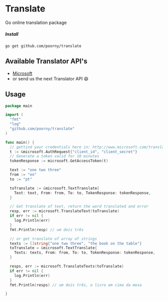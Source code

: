 # Translate
Go online translation package

##### Install
`go get github.com/poorny/translate`

## Available Translator API's
 * [Microsoft](http://www.microsoft.com/translator/getstarted.aspx)
 * or send us the next Translator API :smile:

## Usage

```go
package main

import (
  "fmt"
  "log"
  "github.com/poorny/translate"
)

func main() {
  // gettind your credentials here in: http://www.microsoft.com/translator/getstarted.aspx
  t := &microsoft.AuthRequest{"client_id", "client_secret"}
  // Generate a token valid for 10 minutes
  tokenResponse := microsoft.GetAccessToken(t)

  text := "one two three"
  from := "en"
  to := "pt"

  toTranslate := &microsoft.TextTranslate{
    Text: text, From: from, To: to, TokenResponse: tokenResponse,
  }

  // Get translate of text, return the word translated and error
  resp, err := microsoft.TranslateText(toTranslate)
  if err != nil {
    log.Println(err)
  }
  fmt.Println(resp) // um dois três

  // or get translate of array of strings
  texts := []string{"one two three", "the book on the table"}
  toTranslate = &microsoft.TextTranslate{
    Texts: texts, From: from, To: to, TokenResponse: tokenResponse,
  }

  resps, err := microsoft.TranslateTexts(toTranslate)
  if err != nil {
    log.Println(err)
  }
  fmt.Println(resps) // um dois três, o livro em cima da mesa

}

```
